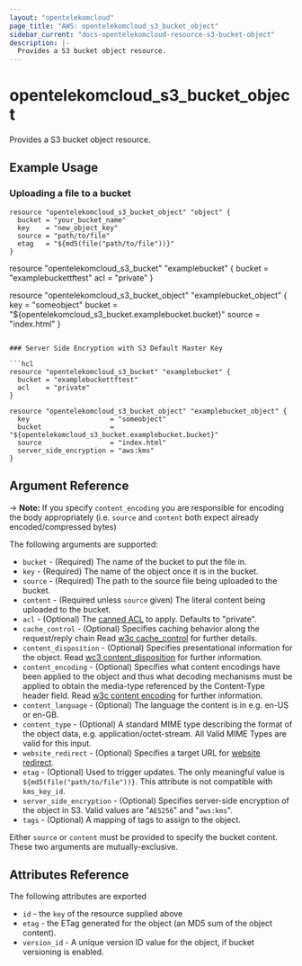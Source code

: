 ```yaml
---
layout: "opentelekomcloud"
page_title: "AWS: opentelekomcloud_s3_bucket_object"
sidebar_current: "docs-opentelekomcloud-resource-s3-bucket-object"
description: |-
  Provides a S3 bucket object resource.
---
```


# opentelekomcloud\_s3\_bucket\_object

Provides a S3 bucket object resource.

## Example Usage

### Uploading a file to a bucket

```hcl
resource "opentelekomcloud_s3_bucket_object" "object" {
  bucket = "your_bucket_name"
  key    = "new_object_key"
  source = "path/to/file"
  etag   = "${md5(file("path/to/file"))}"
}
```

resource "opentelekomcloud_s3_bucket" "examplebucket" {
  bucket = "examplebuckettftest"
  acl    = "private"
}

resource "opentelekomcloud_s3_bucket_object" "examplebucket_object" {
  key        = "someobject"
  bucket     = "${opentelekomcloud_s3_bucket.examplebucket.bucket}"
  source     = "index.html"
}
```

### Server Side Encryption with S3 Default Master Key

```hcl
resource "opentelekomcloud_s3_bucket" "examplebucket" {
  bucket = "examplebuckettftest"
  acl    = "private"
}

resource "opentelekomcloud_s3_bucket_object" "examplebucket_object" {
  key                    = "someobject"
  bucket                 = "${opentelekomcloud_s3_bucket.examplebucket.bucket}"
  source                 = "index.html"
  server_side_encryption = "aws:kms"
}
```

## Argument Reference

-> **Note:** If you specify `content_encoding` you are responsible for encoding the body appropriately (i.e. `source` and `content` both expect already encoded/compressed bytes)

The following arguments are supported:

* `bucket` - (Required) The name of the bucket to put the file in.
* `key` - (Required) The name of the object once it is in the bucket.
* `source` - (Required) The path to the source file being uploaded to the bucket.
* `content` - (Required unless `source` given) The literal content being uploaded to the bucket.
* `acl` - (Optional) The [canned ACL](https://docs.aws.amazon.com/AmazonS3/latest/dev/acl-overview.html#canned-acl) to apply. Defaults to "private".
* `cache_control` - (Optional) Specifies caching behavior along the request/reply chain Read [w3c cache_control](http://www.w3.org/Protocols/rfc2616/rfc2616-sec14.html#sec14.9) for further details.
* `content_disposition` - (Optional) Specifies presentational information for the object. Read [wc3 content_disposition](http://www.w3.org/Protocols/rfc2616/rfc2616-sec19.html#sec19.5.1) for further information.
* `content_encoding` - (Optional) Specifies what content encodings have been applied to the object and thus what decoding mechanisms must be applied to obtain the media-type referenced by the Content-Type header field. Read [w3c content encoding](http://www.w3.org/Protocols/rfc2616/rfc2616-sec14.html#sec14.11) for further information.
* `content_language` - (Optional) The language the content is in e.g. en-US or en-GB.
* `content_type` - (Optional) A standard MIME type describing the format of the object data, e.g. application/octet-stream. All Valid MIME Types are valid for this input.
* `website_redirect` - (Optional) Specifies a target URL for [website redirect](http://docs.aws.amazon.com/AmazonS3/latest/dev/how-to-page-redirect.html).
* `etag` - (Optional) Used to trigger updates. The only meaningful value is `${md5(file("path/to/file"))}`.
This attribute is not compatible with `kms_key_id`.
* `server_side_encryption` - (Optional) Specifies server-side encryption of the object in S3. Valid values are "`AES256`" and "`aws:kms`".
* `tags` - (Optional) A mapping of tags to assign to the object.

Either `source` or `content` must be provided to specify the bucket content.
These two arguments are mutually-exclusive.

## Attributes Reference

The following attributes are exported

* `id` - the `key` of the resource supplied above
* `etag` - the ETag generated for the object (an MD5 sum of the object content).
* `version_id` - A unique version ID value for the object, if bucket versioning
is enabled.
